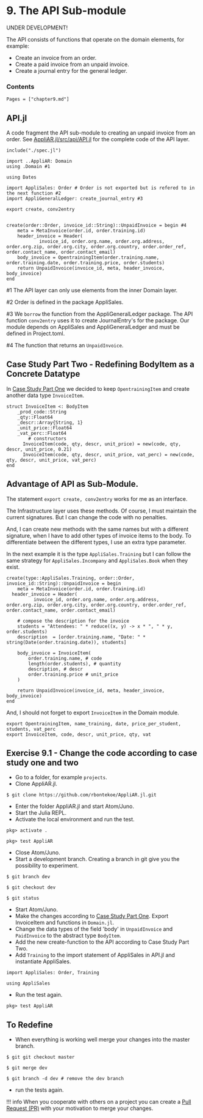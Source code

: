 # 9. The API Sub-module

UNDER DEVELOPMENT!

The API consists of functions that operate on the domain elements, for example:

- Create an invoice from an order.
- Create a paid invoice from an unpaid invoice.
- Create a journal entry for the general ledger.

### Contents

```@contents
Pages = ["chapter9.md"]
```

## API.jl

A code fragment the API sub-module to creating an unpaid invoice from an order. See [AppliAR.jl/src/api/API.jl](https://github.com/rbontekoe/AppliAR.jl/blob/master/src/api/API.jl) for the complete code of the API layer.

```
include("./spec.jl")

import ..AppliAR: Domain
using .Domain #1

using Dates

import AppliSales: Order # Order is not exported but is refered to in the next function #2
import AppliGeneralLedger: create_journal_entry #3

export create, conv2entry


create(order::Order, invoice_id::String)::UnpaidInvoice = begin #4
    meta = MetaInvoice(order.id, order.training.id)
    header_invoice = Header(
		    invoice_id, order.org.name, order.org.address, order.org.zip, order.org.city, order.org.country, order.order_ref, order.contact_name, order.contact_email)
    body_invoice = OpentrainingItem(order.training.name, order.training.date, order.training.price, order.students)
	return UnpaidInvoice(invoice_id, meta, header_invoice, body_invoice)
end
```
\#1 The API layer can only use elements from the inner Domain layer.

\#2 Order is defined in the package AppliSales.

\#3 We `borrow` the function from the AppliGeneralLedger package. The API function `conv2entry` uses it to create JournalEntry's for the package. Our module depends on AppliSales and AppliGeneralLedger and must be defined in Project.toml.

\#4 The function that returns an `UnpaidInvoice`.

## Case Study Part Two - Redefining BodyItem as a Concrete Datatype

In [Case Study Part One](../chapter8/index.html#.1-Case-Study-Part-One-Redefining-BodyItem-as-a-Concrete-Datatype-1) we decided to keep `OpentrainingItem` and create another data type `InvoiceItem`.

```
struct InvoiceItem <: BodyItem
    _prod_code::String
    _qty::Float64
    _descr::Array{String, 1}
    _unit_price::Float64
    _vat_perc::Float64
		# constructors
	  InvoiceItem(code, qty, descr, unit_price) = new(code, qty, descr, unit_price, 0.21)
	  InvoiceItem(code, qty, descr, unit_price, vat_perc) = new(code, qty, descr, unit_price, vat_perc)
end
```

## Advantage of API as Sub-Module.

The statement `export create, conv2entry` works for me as an interface.

The Infrastructure layer uses these methods.  Of course, I must maintain the current signatures. But I can change the code with no penalties.

And, I can create new methods with the same names but with a different signature, when I have to add other types of invoice items to the body. To differentiate between the different types, I use an extra type parameter.

In the next example it is the type `AppliSales.Training` but I can follow the same strategy for `AppliSales.Incompany` and `AppliSales.Book` when they exist.

```
create(type::AppliSales.Training, order::Order, invoice_id::String)::UnpaidInvoice = begin
	meta = MetaInvoice(order.id, order.training.id)
  header_invoice = Header(
		  invoice_id, order.org.name, order.org.address, order.org.zip, order.org.city, order.org.country, order.order_ref, order.contact_name, order.contact_email)

	# compose the description for the invoice
	students = "Attendees: " * reduce((x, y) -> x * ", " * y, order.students)
	description  = [order.training.name, "Date: " * string(Date(order.training.date)), students]

	body_invoice = InvoiceItem(
		order.training.name, # code
		length(order.students), # quantity
		description, # descr
		order.training.price # unit_price
	)

	return UnpaidInvoice(invoice_id, meta, header_invoice, body_invoice)
end
```

And, I should not forget to export `InvoiceItem` in the Domain module.

```
export OpentrainingItem, name_training, date, price_per_student, students, vat_perc
export InvoiceItem, code, descr, unit_price, qty, vat
```

## Exercise 9.1 - Change the code according to case study one and two

- Go to a folder, for example `projects`.
- Clone AppliAR.jl.

```
$ git clone https://github.com/rbontekoe/AppliAR.jl.git
```

- Enter the folder AppliAR.jl and start Atom/Juno.
- Start the Julia REPL.
- Activate the local environment and run the test.

```
pkg> activate .

pkg> test AppliAR
```

- Close Atom/Juno.
- Start a development branch. Creating a branch in git give you the possibility to experiment.

```
$ git branch dev

$ git checkout dev

$ git status
```

- Start Atom/Juno.
- Make the changes according to [Case Study Part One](../chapter8/index.html#.1-Case-Study-Part-One-Redefining-BodyItem-as-a-Concrete-Datatype-1). Export InvoiceItem and functions in `Domain.jl`.
- Change the data types of the field 'body' in `UnpaidInvoice` and `PaidInvoice` to the abstract type `BodyItem`.
- Add the new create-function to the API according to Case Study Part Two.
- Add `Training` to the import statement of AppliSales in API.jl and instantiate AppliSales.

```
import AppliSales: Order, Training

using AppliSales
```

- Run the test again.

```
pkg> test AppliAR
```

## To Redefine

- When everything is working well merge your changes into the master branch.

```
$ git git checkout master

$ git merge dev

$ git branch -d dev # remove the dev branch
```

- run the tests again.

!!! info
    When you cooperate with others on a project you can create a [Pull Request (PR)](https://hackernoon.com/how-to-git-pr-from-the-command-line-a5b204a57ab1) with your motivation to merge your changes.
